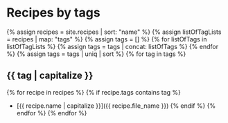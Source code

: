 # Recipes by tags

{% assign recipes = site.recipes | sort: "name" %}
{% assign listOfTagLists = recipes | map: "tags" %}
{% assign tags = [] %}
{% for listOfTags in listOfTagLists %}
    {% assign tags = tags | concat: listOfTags %}
{% endfor %}
{% assign tags = tags | uniq | sort %}
{% for tag in tags %}
## {{ tag | capitalize }}
{% for recipe in recipes %}
  {% if recipe.tags contains tag %}
  * [{{ recipe.name | capitalize }}]({{ recipe.file_name }})
  {% endif %}
{% endfor %}
{% endfor %}